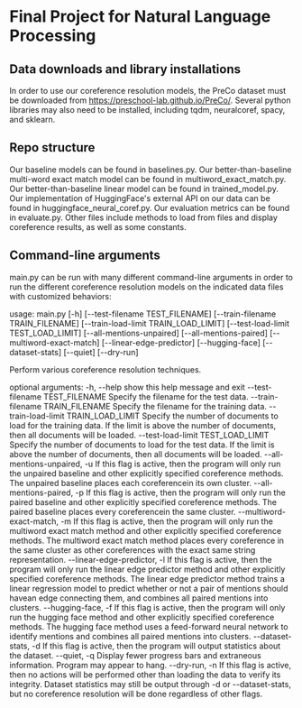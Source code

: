 # Final Project for Natural Language Processing
## Data downloads and library installations
In order to use our coreference resolution models, the PreCo dataset must be 
downloaded from https://preschool-lab.github.io/PreCo/. Several python libraries
may also need to be installed, including tqdm, neuralcoref, spacy, and sklearn.

## Repo structure
Our baseline models can be found in baselines.py. 
Our better-than-baseline multi-word exact match model can be found in 
multiword_exact_match.py.
Our better-than-baseline linear model can be found in trained_model.py.
Our implementation of HuggingFace's external API on our data can be found in
huggingface_neural_coref.py.
Our evaluation metrics can be found in evaluate.py.
Other files include methods to load from files and display coreference results,
as well as some constants.

## Command-line arguments
main.py can be run with many different command-line arguments in order to run 
the different coreference resolution models on the indicated data files with 
customized behaviors:

usage: main.py [-h] [--test-filename TEST_FILENAME]
               [--train-filename TRAIN_FILENAME]
               [--train-load-limit TRAIN_LOAD_LIMIT]
               [--test-load-limit TEST_LOAD_LIMIT] [--all-mentions-unpaired]
               [--all-mentions-paired] [--multiword-exact-match]
               [--linear-edge-predictor] [--hugging-face] [--dataset-stats]
               [--quiet] [--dry-run]

Perform various coreference resolution techniques.

optional arguments:
  -h, --help            show this help message and exit
  --test-filename TEST_FILENAME
                        Specify the filename for the test data.
  --train-filename TRAIN_FILENAME
                        Specify the filename for the training data.
  --train-load-limit TRAIN_LOAD_LIMIT
                        Specify the number of documents to load for the
                        training data. If the limit is above the number of
                        documents, then all documents will be loaded.
  --test-load-limit TEST_LOAD_LIMIT
                        Specify the number of documents to load for the test
                        data. If the limit is above the number of documents,
                        then all documents will be loaded.
  --all-mentions-unpaired, -u
                        If this flag is active, then the program will only run
                        the unpaired baseline and other explicitly specified
                        coreference methods. The unpaired baseline places each
                        coreferencein its own cluster.
  --all-mentions-paired, -p
                        If this flag is active, then the program will only run
                        the paired baseline and other explicitly specified
                        coreference methods. The paired baseline places every
                        coreferencein the same cluster.
  --multiword-exact-match, -m
                        If this flag is active, then the program will only run
                        the multiword exact match method and other explicitly
                        specified coreference methods. The multiword exact
                        match method places every coreference in the same
                        cluster as other coreferences with the exact same
                        string representation.
  --linear-edge-predictor, -l
                        If this flag is active, then the program will only run
                        the linear edge predictor method and other explicitly
                        specified coreference methods. The linear edge
                        predictor method trains a linear regression model to
                        predict whether or not a pair of mentions should
                        havean edge connecting them, and combines all paired
                        mentions into clusters.
  --hugging-face, -f    If this flag is active, then the program will only run
                        the hugging face method and other explicitly specified
                        coreference methods. The hugging face method uses a
                        feed-forward neural network to identify mentions and
                        combines all paired mentions into clusters.
  --dataset-stats, -d   If this flag is active, then the program will output
                        statistics about the dataset.
  --quiet, -q           Display fewer progress bars and extraneous
                        information. Program may appear to hang.
  --dry-run, -n         If this flag is active, then no actions will be
                        performed other than loading the data to verify its
                        integrity. Dataset statistics may still be output
                        through -d or --dataset-stats, but no coreference
                        resolution will be done regardless of other flags.
